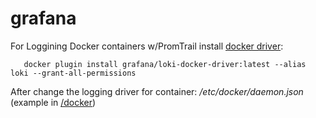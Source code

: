 # grafana

For Loggining Docker containers w/PromTrail install [docker driver](https://grafana.com/docs/loki/latest/clients/docker-driver/):
```
   docker plugin install grafana/loki-docker-driver:latest --alias loki --grant-all-permissions
```
After change the logging driver for container: */etc/docker/daemon.json* (example in [/docker](/docker))
